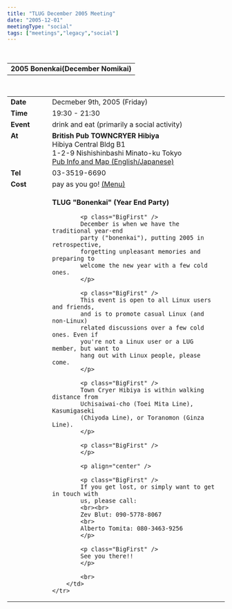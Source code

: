 ```yaml
---
title: "TLUG December 2005 Meeting"
date: "2005-12-01"
meetingType: "social"
tags: ["meetings","legacy","social"]
---
```


<br>

<table border="0" cellpadding="3" cellspacing="1" width="70%" /><tr>
		<td /><b>2005 Bonenkai(December Nomikai)</b></td></tr>
</table><br>

<table border="0" width="70%" cellpadding="1" cellspacing="1" />
	<tr />
		<td width="80" valign="top" /><b>Date</b></td>
		<td>Decmeber 9th, 2005 (Friday)<br></td>
	</tr>
	<tr />
		<td width="80" valign="top" /><b>Time</b></td>
		<td>19:30 - 21:30<br></td>
	</tr>
	<tr />
		<td width="80" valign="top" /><b>Event</b></td>
		<td>drink and eat (primarily a social activity)<br></td>
	</tr>
	<tr />
		<td width="80" valign="top" /><b>At</b></td>
		<td>
			<b>British Pub TOWNCRYER Hibiya</b><br>
       		Hibiya Central Bldg B1<br> 
				   1-2-9 Nishishinbashi Minato-ku Tokyo<br>
			<a href="http://www.towncryer.jp/TChibiya.html">Pub Info and Map (English/Japanese)</a>
	   </td>
	</tr>
	<tr />
		<td width="80" valign="top" /><b>Tel</b></td>
		<td>03-3519-6690</td>
	</tr>
	<tr />
		<td width="80" valign="top" /><b>Cost</b></td>
		<td>pay as you go!
		<a href="http://www.towncryer.jp/TCmenu.html">(Menu)</a>
		</td>
	</tr>
	<tr />
		<td width="80" valign="top" />&nbsp;</td>
		<td>
			<p>
			<b>TLUG "Bonenkai" (Year End Party)</b>
			</p>

			<p class="BigFirst" />
			December is when we have the traditional year-end
			party ("bonenkai"), putting 2005 in retrospective,
			forgetting unpleasant memories and preparing to
			welcome the new year with a few cold ones.
			</p>
			
			<p class="BigFirst" />
			This event is open to all Linux users and friends, 
			and is to promote casual Linux (and non-Linux) 
			related discussions over a few cold ones. Even if 
			you're not a Linux user or a LUG member, but want to 
			hang out with Linux people, please come.
			</p>

			<p class="BigFirst" />
			Town Cryer Hibiya is within walking distance from 
			Uchisaiwai-cho (Toei Mita Line), Kasumigaseki 
			(Chiyoda Line), or Toranomon (Ginza Line). 
			</p>

			<p class="BigFirst" />
			</p>
			
			<p align="center" />

			<p class="BigFirst" />
			If you get lost, or simply want to get in touch with 
			us, please call:
			<br><br>
			Zev Blut: 090-5778-8067
			<br>
			Alberto Tomita: 080-3463-9256
			</p>

			<p class="BigFirst" />
			See you there!!
			</p>

			<br>
		</td>
	</tr>


</table>
<br>
